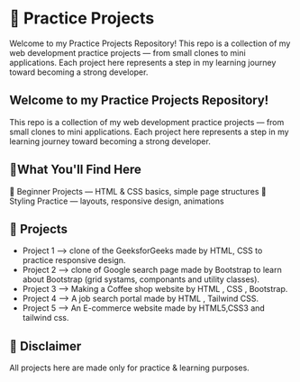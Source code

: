 # 📘 Practice Projects
Welcome to my Practice Projects Repository!
This repo is a collection of my web development practice projects — from small clones to mini applications. Each project here represents a step in my learning journey toward becoming a strong developer.

## Welcome to my Practice Projects Repository!
This repo is a collection of my web development practice projects — from small clones to mini applications. Each project here represents a step in my learning journey toward becoming a strong developer.

## 🌟What You'll Find Here

🔰 Beginner Projects — HTML & CSS basics, simple page structures
🎨 Styling Practice — layouts, responsive design, animations


## 📂 Projects
 - Project 1 --> clone of the GeeksforGeeks made by 	HTML, CSS to practice responsive design.
 - Project 2 --> clone of Google search page made by  Bootstrap to  learn about Bootstrap (grid systams, componants and utility classes).
 - Project 3 --> Making a  Coffee shop website by HTML , CSS , Bootstrap.
 - Project 4 --> A job search portal made by HTML , Tailwind CSS.
 - Project 5 --> An E-commerce website made by HTML5,CSS3 and tailwind css.

## 📌 Disclaimer
All projects here are made only for practice & learning purposes.
